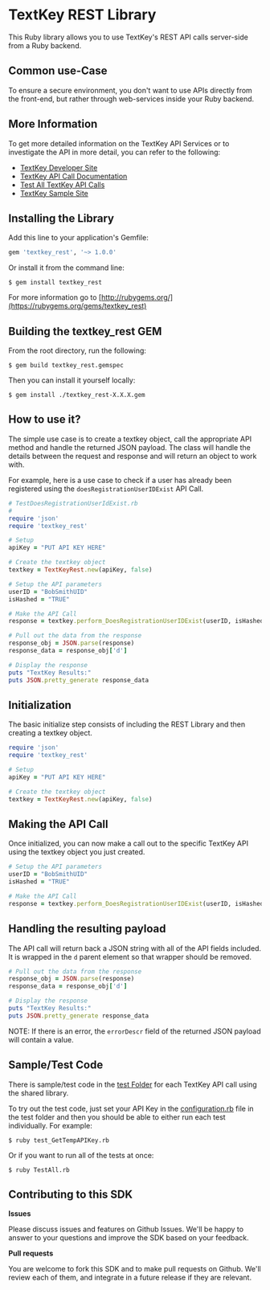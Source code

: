 TextKey REST Library
====================

This Ruby library allows you to use TextKey's REST API calls server-side from a Ruby backend.

Common use-Case
---------------

To ensure a secure environment, you don't want to use APIs directly from the front-end, but rather through web-services inside your Ruby backend.

More Information
----------------

To get more detailed information on the TextKey API Services or to investigate the API in more detail, you can refer to the following:

* [TextKey Developer Site](http://developer.textkey.com)
* [TextKey API Call Documentation](http://developer.textkey.com/apidocumentation.php)
* [Test All TextKey API Calls](http://developer.textkey.com/apitestapicalls.php)
* [TextKey Sample Site](http://developer.textkey.com/apitextkeyexample.php)

Installing the Library
----------------------

Add this line to your application's Gemfile:

```ruby
gem 'textkey_rest', '~> 1.0.0'
```

Or install it from the command line:

    $ gem install textkey_rest
    
For more information go to [http://rubygems.org/](https://rubygems.org/gems/textkey_rest)

Building the textkey_rest GEM
-----------------------------

From the root directory, run the following:

    $ gem build textkey_rest.gemspec

Then you can install it yourself locally:

    $ gem install ./textkey_rest-X.X.X.gem

How to use it?
--------------

The simple use case is to create a textkey object, call the appropriate API method and handle the returned JSON payload. The class will handle the details between the request and response and will return an object to work with.

For example, here is a use case to check if a user has already been registered using the `doesRegistrationUserIDExist` API Call.

```ruby
# TestDoesRegistrationUserIdExist.rb
# 
require 'json'
require 'textkey_rest'

# Setup
apiKey = "PUT API KEY HERE"

# Create the textkey object
textkey = TextKeyRest.new(apiKey, false)

# Setup the API parameters
userID = "BobSmithUID"
isHashed = "TRUE"

# Make the API Call
response = textkey.perform_DoesRegistrationUserIDExist(userID, isHashed)

# Pull out the data from the response
response_obj = JSON.parse(response)
response_data = response_obj['d']

# Display the response 
puts "TextKey Results:"
puts JSON.pretty_generate response_data
```

Initialization
---------------

The basic initialize step consists of including the REST Library and then creating a textkey object.

```ruby
require 'json'
require 'textkey_rest'

# Setup
apiKey = "PUT API KEY HERE"

# Create the textkey object
textkey = TextKeyRest.new(apiKey, false)
```

Making the API Call
-------------------

Once initialized, you can now make a call out to the specific TextKey API using the textkey object you just created.

```ruby
# Setup the API parameters
userID = "BobSmithUID"
isHashed = "TRUE"

# Make the API Call
response = textkey.perform_DoesRegistrationUserIDExist(userID, isHashed)
```

Handling the resulting payload
------------------------------

The API call will return back a JSON string with all of the API fields included. It is wrapped in the `d` parent element so that wrapper should be removed.

```ruby
# Pull out the data from the response
response_obj = JSON.parse(response)
response_data = response_obj['d']

# Display the response 
puts "TextKey Results:"
puts JSON.pretty_generate response_data
```

NOTE: If there is an error, the `errorDescr` field of the returned JSON payload will contain a value.

Sample/Test Code
----------------

There is sample/test code in the [test Folder](https://github.com/TEXTPOWER/RESTLibrary-ruby/tree/master/test) for each TextKey API call using the shared library. 

To try out the test code, just set your API Key in the [configuration.rb](https://github.com/TEXTPOWER/RESTLibrary-ruby/blob/master/test/configuration.rb) file in the test folder and then you should be able to either run each test individually. For example:

    $ ruby test_GetTempAPIKey.rb

Or if you want to run all of the tests at once:

    $ ruby TestAll.rb

Contributing to this SDK
------------------------

**Issues**

Please discuss issues and features on Github Issues. We'll be happy to answer to your questions and improve the SDK based on your feedback.

**Pull requests**

You are welcome to fork this SDK and to make pull requests on Github. We'll review each of them, and integrate in a future release if they are relevant.
